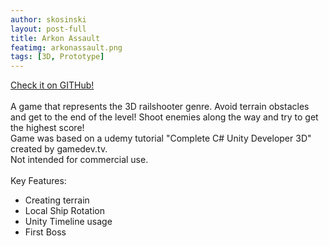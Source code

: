 ```yaml
---
author: skosinski
layout: post-full
title: Arkon Assault
featimg: arkonassault.png
tags: [3D, Prototype]
---
```

<a style="text-align:center;" href="https://github.com/SKosinski/arkon-assault"> Check it on GITHub! </a> <br>
<br>
A game that represents the 3D railshooter genre. Avoid terrain obstacles and get to the end of the level! Shoot enemies along the way and try to get the highest score!
<br>
Game was based on a udemy tutorial "Complete C# Unity Developer 3D" created by gamedev.tv.<br>
Not intended for commercial use.<br>
<br>
Key Features: 
* Creating terrain
* Local Ship Rotation
* Unity Timeline usage
* First Boss